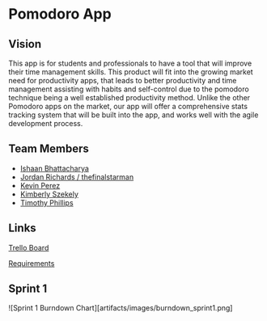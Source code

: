 # Pomodoro App

## Vision

This app is for students and professionals to have a tool that will improve their time management skills.  This product will fit into the growing market need for productivity apps, that leads to better productivity and time management assisting with habits and self-control due to the pomodoro technique being a well established productivity method.  Unlike the other Pomodoro apps on the market, our app will offer a comprehensive stats tracking system that will be built into the app, and works well with the agile development process.

## Team Members

- [Ishaan Bhattacharya](#)
- [Jordan Richards / thefinalstarman](https://github.com/thefinalstarman)
- [Kevin Perez](#)
- [Kimberly Szekely](#)
- [Timothy Phillips](https://github.com/Timothy-Phillips)

## Links

[Trello Board](https://trello.com/b/ZoABS7mj)

[Requirements](artifacts/requirements.md)

## Sprint 1

![Sprint 1 Burndown Chart][artifacts/images/burndown_sprint1.png]
